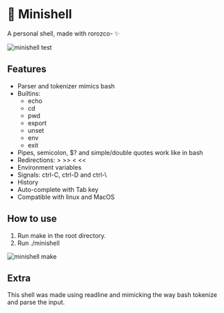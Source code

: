 # 🐚 Minishell
A personal shell, made with rorozco- ✨

![minishell test](https://user-images.githubusercontent.com/74905890/129444770-69e35ff8-0c4c-4bb6-b515-3a8062d3fc61.gif)

## Features
- Parser and tokenizer mimics bash
- Builtins:
	- echo
	- cd
	- pwd
	- export
	- unset
	- env
	- exit
- Pipes, semicolon, $? and simple/double quotes work like in bash
- Redirections: > >> < <<
- Environment variables
- Signals: ctrl-C, ctrl-D and ctrl-\
- History
- Auto-complete with Tab key
- Compatible with linux and MacOS

## How to use
1. Run make in the root directory.
2. Run ./minishell

![minishell make](https://user-images.githubusercontent.com/74905890/129443775-e41d93a5-0724-4435-8289-254476cfcf7b.gif)

## Extra
This shell was made using readline and mimicking the way bash tokenize and parse the input.

